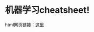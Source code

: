 # 机器学习cheatsheet!

html网页链接：[这里](https://pren1.github.io/machine_learning_cheat_sheet/%E6%9C%BA%E5%99%A8%E5%AD%A6%E4%B9%A0cheatsheet.html)
